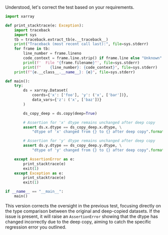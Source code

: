 Understood, let's correct the test based on your requirements.

```python
import xarray

def print_stacktrace(e: Exception):
    import traceback
    import sys
    tb = traceback.extract_tb(e.__traceback__)
    print("Traceback (most recent call last):", file=sys.stderr)
    for frame in tb:
        line_number = frame.lineno
        code_context = frame.line.strip() if frame.line else "Unknown"
        print(f'  File "{frame.filename}"', file=sys.stderr)
        print(f"    {line_number}: {code_context}", file=sys.stderr)
    print(f"{e.__class__.__name__}: {e}", file=sys.stderr)

def main():
    try:
        ds = xarray.Dataset(
            coords={'x': ['foo'], 'y': ('x', ['bar'])},
            data_vars={'z': ('x', ['baz'])}
        )

        ds_copy_deep = ds.copy(deep=True)

        # Assertion for 'x' dtype remains unchanged after deep copy
        assert ds.x.dtype == ds_copy_deep.x.dtype, \
            "dtype of 'x' changed from {} to {} after deep copy".format(ds.x.dtype, ds_copy_deep.x.dtype)

        # Assertion for 'y' dtype remains unchanged after deep copy
        assert ds.y.dtype == ds_copy_deep.y.dtype, \
            "dtype of 'y' changed from {} to {} after deep copy".format(ds.y.dtype, ds_copy_deep.y.dtype)

    except AssertionError as e:
        print_stacktrace(e)
        exit(1)
    except Exception as e:
        print_stacktrace(e)
        exit(1)

if __name__ == "__main__":
    main()
```

This version corrects the oversight in the previous test, focusing directly on the type comparison between the original and deep-copied datasets. If the issue is present, it will raise an `AssertionError` showing that the dtype has changed incorrectly due to the deep copy, aiming to catch the specific regression error you outlined.